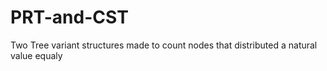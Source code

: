 # PRT-and-CST
Two Tree variant structures made to count nodes that distributed a natural value equaly
